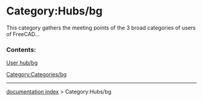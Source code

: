 # Category:Hubs/bg
This category gathers the meeting points of the 3 broad categories of users of FreeCAD\...

### Contents:

[User hub/bg](User_hub/bg.md)

[Category:Categories/bg](Category:Categories/bg.md)

---
[documentation index](../README.md) > Category:Hubs/bg
